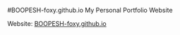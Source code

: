 #BOOPESH-foxy.github.io
My Personal Portfolio Website

Website: [BOOPESH-foxy.github.io](https://BOOPESH-foxy.github.io/)
